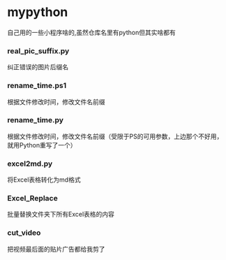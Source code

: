 # mypython
自己用的一些小程序啥的,虽然仓库名里有python但其实啥都有

### real_pic_suffix.py
纠正错误的图片后缀名

### rename_time.ps1
根据文件修改时间，修改文件名前缀

### rename_time.py
根据文件修改时间，修改文件名前缀（受限于PS的可用参数，上边那个不好用，就用Python重写了一个）

### excel2md.py
将Excel表格转化为md格式

### Excel_Replace
批量替换文件夹下所有Excel表格的内容

### cut_video
把视频最后面的贴片广告都给我剪了

